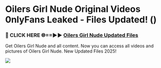# Oilers Girl Nude Original Videos 0nlyFans Leaked - Files Updated! ()

<h3>🔴 CLICK HERE 🌐==►► <a href="https://tinyurl.com/2p9ay9w9" rel="nofollow">Oilers Girl Nude Updated Files</a></h3>

Get Oilers Girl Nude and all content. Now you can access all videos and pictures of Oilers Girl Nude. New Updated Files 2025!

[![](https://i.imgur.com/KQgVmj3.gif)](https://tinyurl.com/2p9ay9w9)
